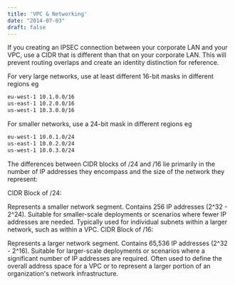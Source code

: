 ```yaml
---
title: 'VPC & Networking'
date: "2014-07-03"
draft: false
---
```


If you creating an IPSEC connection between your corporate LAN and your VPC, use a CIDR that is different than that on your corporate LAN. This will prevent routing overlaps and create an identity distinction for reference.

For very large networks, use at least different 16-bit masks in different regions eg
```bash
eu-west-1 10.1.0.0/16
us-east-1 10.2.0.0/16
us-west-1 10.3.0.0/16
```

For smaller networks, use a 24-bit mask in different regions eg

```bash
eu-west-1 10.0.1.0/24
us-east-1 10.0.2.0/24
us-west-1 10.0.3.0/24
```

The differences between CIDR blocks of /24 and /16 lie primarily in the number of IP addresses they encompass and the size of the network they represent:

CIDR Block of /24:

Represents a smaller network segment.
Contains 256 IP addresses (2^32 - 2^24).
Suitable for smaller-scale deployments or scenarios where fewer IP addresses are needed.
Typically used for individual subnets within a larger network, such as within a VPC.
CIDR Block of /16:

Represents a larger network segment.
Contains 65,536 IP addresses (2^32 - 2^16).
Suitable for larger-scale deployments or scenarios where a significant number of IP addresses are required.
Often used to define the overall address space for a VPC or to represent a larger portion of an organization's network infrastructure.